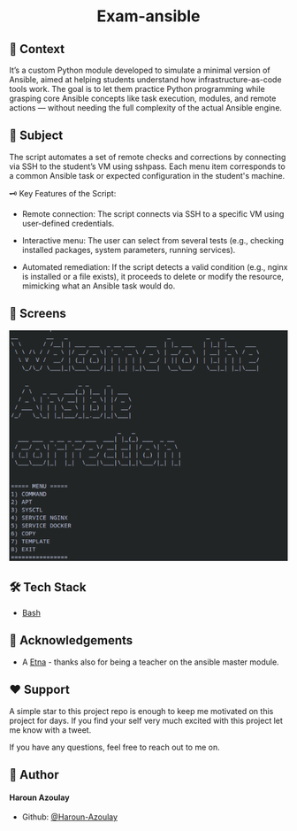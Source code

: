 # <p align="center">Exam-ansible </p>

## 📖 Context
It’s a custom Python module developed to simulate a minimal version of Ansible, aimed at helping students understand how infrastructure-as-code tools work.
The goal is to let them practice Python programming while grasping core Ansible concepts like task execution, modules, and remote actions — without needing the full complexity of the actual Ansible engine.


## 📜 Subject
The script automates a set of remote checks and corrections by connecting via SSH to the student’s VM using sshpass. Each menu item corresponds to a common Ansible task or expected configuration in the student's machine.

🗝 Key Features of the Script:

- Remote connection: The script connects via SSH to a specific VM using user-defined credentials.

- Interactive menu: The user can select from several tests (e.g., checking installed packages, system parameters, running services).

- Automated remediation: If the script detects a valid condition (e.g., nginx is installed or a file exists), it proceeds to delete or modify the resource, mimicking what an Ansible task would do.

## 📸 Screens

![Cover](https://github.com/Haroun-Azoulay/python_exam-ansible/blob/main/img/ansible-dashboard.png)

        
## 🛠 Tech Stack
- [Bash](https://www.gnu.org/software/bash/manual/bash.html)

        
## 🙇 Acknowledgements      
- A [Etna](https://www.h3hitema.fr/) - thanks also for being a teacher on the ansible master module.

        
        
## ❤ Support  
A simple star to this project repo is enough to keep me motivated on this project for days. If you find your self very much excited with this project let me know with a tweet.

If you have any questions, feel free to reach out to me on.
        
## 🙇 Author
#### Haroun Azoulay

- Github: [@Haroun-Azoulay](https://github.com/Haroun-Azoulay)


